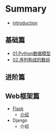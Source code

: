 # Summary

* [introduction](README.md)

## 基础篇

* [01.Python数据模型](ji-chu-pian/01pythonshu-ju-mo-xing.md)
* [02.序列构成的数组](ji-chu-pian/02xu-lie.md)

## 进阶篇

## Web框架篇

* [Flask](webkuang-jia-pian/flask.md)
  * [介绍](webkuang-jia-pian/jie-shao.md)
* Django
  * 介绍

